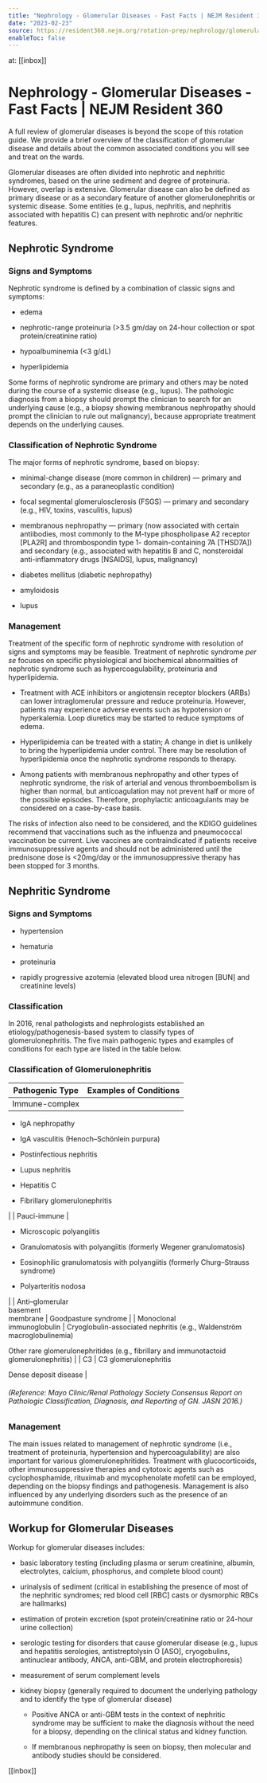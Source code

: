 ```yaml
---
title: "Nephrology - Glomerular Diseases - Fast Facts | NEJM Resident 360"
date: "2023-02-23"
source: https://resident360.nejm.org/rotation-prep/nephrology/glomerular-diseases/fast-facts
enableToc: false
---
```


at: [[inbox]]

# Nephrology - Glomerular Diseases - Fast Facts | NEJM Resident 360
A full review of glomerular diseases is beyond the scope of this rotation guide. We provide a brief overview of the classification of glomerular disease and details about the common associated conditions you will see and treat on the wards.

Glomerular diseases are often divided into nephrotic and nephritic syndromes, based on the urine sediment and degree of proteinuria. However, overlap is extensive. Glomerular disease can also be defined as primary disease or as a secondary feature of another glomerulonephritis or systemic disease. Some entities (e.g., lupus, nephritis, and nephritis associated with hepatitis C) can present with nephrotic and/or nephritic features.

## Nephrotic Syndrome

### Signs and Symptoms

Nephrotic syndrome is defined by a combination of classic signs and symptoms:

*   edema
    
*   nephrotic-range proteinuria (>3.5 gm/day on 24-hour collection or spot protein/creatinine ratio)
    
*   hypoalbuminemia (<3 g/dL)
    
*   hyperlipidemia  
      
    

Some forms of nephrotic syndrome are primary and others may be noted during the course of a systemic disease (e.g., lupus). The pathologic diagnosis from a biopsy should prompt the clinician to search for an underlying cause (e.g., a biopsy showing membranous nephropathy should prompt the clinician to rule out malignancy), because appropriate treatment depends on the underlying causes.

### Classification of Nephrotic Syndrome

The major forms of nephrotic syndrome, based on biopsy:

*   minimal-change disease (more common in children) — primary and secondary (e.g., as a paraneoplastic condition)
    
*   focal segmental glomerulosclerosis (FSGS) — primary and secondary (e.g., HIV, toxins, vasculitis, lupus)
    
*   membranous nephropathy — primary (now associated with certain antiibodies, most commonly to the M-type phospholipase A2 receptor [PLA2R] and thrombospondin type 1- domain-containing 7A [THSD7A]) and secondary (e.g., associated with hepatitis B and C, nonsteroidal anti-inflammatory drugs [NSAIDS], lupus, malignancy)
    
*   diabetes mellitus (diabetic nephropathy)
    
*   amyloidosis
    
*   lupus  
      
    

### Management

Treatment of the specific form of nephrotic syndrome with resolution of signs and symptoms may be feasible. Treatment of nephrotic syndrome *per se* focuses on specific physiological and biochemical abnormalities of nephrotic syndrome such as hypercoagulability, proteinuria and hyperlipidemia.

*   Treatment with ACE inhibitors or angiotensin receptor blockers (ARBs) can lower intraglomerular pressure and reduce proteinuria. However, patients may experience adverse events such as hypotension or hyperkalemia. Loop diuretics may be started to reduce symptoms of edema.
    
*   Hyperlipidemia can be treated with a statin; A change in diet is unlikely to bring the hyperlipidemia under control. There may be resolution of hyperlipidemia once the nephrotic syndrome responds to therapy.
    
*   Among patients with membranous nephropathy and other types of nephrotic syndrome, the risk of arterial and venous thromboembolism is higher than normal, but anticoagulation may not prevent half or more of the possible episodes. Therefore, prophylactic anticoagulants may be considered on a case-by-case basis.  
      
    

The risks of infection also need to be considered, and the KDIGO guidelines recommend that vaccinations such as the influenza and pneumococcal vaccination be current. Live vaccines are contraindicated if patients receive immunosuppressive agents and should not be administered until the prednisone dose is <20mg/day or the immunosuppressive therapy has been stopped for 3 months.

## Nephritic Syndrome

### Signs and Symptoms

*   hypertension
    
*   hematuria
    
*   proteinuria
    
*   rapidly progressive azotemia (elevated blood urea nitrogen [BUN] and creatinine levels)  
      
    

### Classification

In 2016, renal pathologists and nephrologists established an etiology/pathogenesis-based system to classify types of glomerulonephritis. The five main pathogenic types and examples of conditions for each type are listed in the table below.

### Classification of Glomerulonephritis

| Pathogenic Type | Examples of Conditions |
| --- | --- |
| Immune-complex | 
*   IgA nephropathy
    
*   IgA vasculitis (Henoch–Schönlein purpura)
    
*   Postinfectious nephritis
    
*   Lupus nephritis
    
*   Hepatitis C
    
*   Fibrillary glomerulonephritis
    

 |
| Pauci-immune | 

*   Microscopic polyangiitis
    
*   Granulomatosis with polyangiitis (formerly Wegener granulomatosis)
    
*   Eosinophilic granulomatosis with polyangiitis (formerly Churg–Strauss syndrome)
    
*   Polyarteritis nodosa
    

 |
| Anti–glomerular  
basement  
membrane | Goodpasture syndrome |
| Monoclonal  
immunoglobulin | Cryoglobulin-associated nephritis (e.g., Waldenström macroglobulinemia)  
  
Other rare glomerulonephritides (e.g., fibrillary and immunotactoid glomerulonephritis) |
| C3 | C3 glomerulonephritis  
  
Dense deposit disease |

###### (Reference: Mayo Clinic/Renal Pathology Society Consensus Report on Pathologic Classification, Diagnosis, and Reporting of GN. JASN 2016.)

### Management

The main issues related to management of nephrotic syndrome (i.e., treatment of proteinuria, hypertension and hypercoagulability) are also important for various glomerulonephritides. Treatment with glucocorticoids, other immunosuppressive therapies and cytotoxic agents such as cyclophosphamide, rituximab and mycophenolate mofetil can be employed, depending on the biopsy findings and pathogenesis. Management is also influenced by any underlying disorders such as the presence of an autoimmune condition.

## Workup for Glomerular Diseases

Workup for glomerular diseases includes:

*   basic laboratory testing (including plasma or serum creatinine, albumin, electrolytes, calcium, phosphorus, and complete blood count)
    
*   urinalysis of sediment (critical in establishing the presence of most of the nephritic syndromes; red blood cell [RBC] casts or dysmorphic RBCs are hallmarks)
    
*   estimation of protein excretion (spot protein/creatinine ratio or 24-hour urine collection)
    
*   serologic testing for disorders that cause glomerular disease (e.g., lupus and hepatitis serologies, antistreptolysin O [ASO], cryogobulins, antinuclear antibody, ANCA, anti-GBM, and protein electrophoresis)
    
*   measurement of serum complement levels
    
*   kidney biopsy (generally required to document the underlying pathology and to identify the type of glomerular disease)
    
    *   Positive ANCA or anti-GBM tests in the context of nephritic syndrome may be sufficient to make the diagnosis without the need for a biopsy, depending on the clinical status and kidney function.
        
    *   If membranous nephropathy is seen on biopsy, then molecular and antibody studies should be considered.

[[inbox]]
